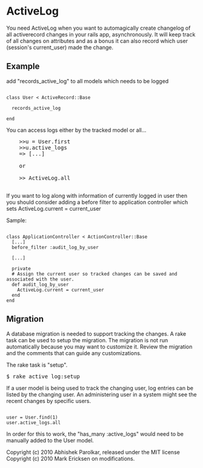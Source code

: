 ActiveLog
=========
You need ActiveLog when you want to automagically create changelog of all activerecord changes in your rails app, asynchronously. It will keep track of all changes on attributes and as a bonus it can also record which user (session's current_user) made the change.

Example
-------

add "records\_active_log" to all models which needs to be logged
<pre><code>
class User < ActiveRecord::Base

  records_active_log

end
</code></pre>

You can access logs either by the tracked model or all...

<pre>
	>>u = User.first
	>>u.active_logs
	=> [...]
	
	or
	
	>> ActiveLog.all

</pre>

If you want to log along with information of currently logged in user then you should consider adding a before filter to application controller which sets ActiveLog.current = current_user

Sample:
<pre><code>
class ApplicationController < ActionController::Base
  [...]
  before_filter :audit_log_by_user

  [...]

  private
  # Assign the current user so tracked changes can be saved and associated with the user.
  def audit_log_by_user
    ActiveLog.current = current_user
  end
end
</code></pre>

Migration
---------

A database migration is needed to support tracking the changes. A rake task can be used to setup the migration.
The migration is not run automatically because you may want to customize it. Review the migration and the comments
that can guide any customizations.

The rake task is "setup".
<pre>
$ rake active_log:setup 
</pre>

If a user model is being used to track the changing user, log entries can be listed by the changing user. An
administering user in a system might see the recent changes by specific users.
<pre><code>
user = User.find(1)
user.active_logs.all
</code></pre>

In order for this to work, the "has_many :active_logs" would need to be manually added to the User model.

Copyright (c) 2010 Abhishek Parolkar, released under the MIT license
Copyright (c) 2010 Mark Ericksen on modifications.